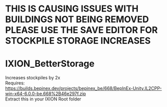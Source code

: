 # THIS IS CAUSING ISSUES WITH BUILDINGS NOT BEING REMOVED PLEASE USE THE SAVE EDITOR FOR STOCKPILE STORAGE INCREASES #

# IXION_BetterStorage
Increases stockpiles by 2x<br>
Requires: <br>
https://builds.bepinex.dev/projects/bepinex_be/668/BepInEx-Unity.IL2CPP-win-x64-6.0.0-be.668%2B46e297f.zip<br>
Extract this in your IXION Root folder
